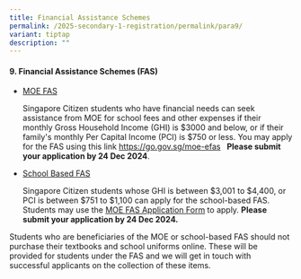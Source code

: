 ```yaml
---
title: Financial Assistance Schemes
permalink: /2025-secondary-1-registration/permalink/para9/
variant: tiptap
description: ""
---
```

<h4>9. Financial Assistance Schemes (FAS)</h4>
<ul data-tight="true" class="tight">
<li>
<p><u>MOE FAS</u>
</p>
<p>Singapore Citizen students who have financial needs can seek assistance
from MOE for school fees and other expenses if their monthly Gross Household
Income (GHI) is $3000 and below, or if their family's monthly Per Capital
Income (PCI) is $750 or less. You may apply for the FAS using this link
<a href="https://go.gov.sg/moe-efas" rel="noopener noreferrer nofollow" target="_blank">https://go.gov.sg/moe-efas</a>&nbsp; <strong>&nbsp;Please submit your application by 24 Dec 2024</strong>.</p>
</li>
</ul>
<p></p>
<ul data-tight="true" class="tight">
<li>
<p><u>School Based FAS</u>
</p>
<p>Singapore Citizen students whose GHI is between $3,001 to $4,400, or PCI
is between $751 to $1,100 can apply for the school-based FAS. Students
may use the <a href="https://go.gov.sg/moe-efas" rel="noopener noreferrer nofollow" target="_blank">MOE FAS Application Form</a> to
apply. <strong>Please submit your application by 24 Dec 2024.</strong>
</p>
</li>
</ul>
<p>Students who are beneficiaries of the MOE or school-based FAS should not
purchase their textbooks and school uniforms online. These will be provided
for students under the FAS and we will get in touch with successful applicants
on the collection of these items.</p>
<p></p>